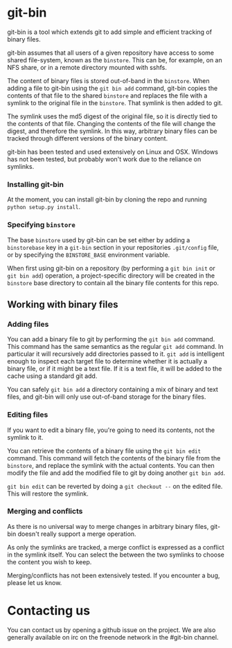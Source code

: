 # git-bin
git-bin is a tool which extends git to add simple and efficient tracking of binary files.

git-bin assumes that all users of a given repository have access to some shared
file-system, known as the `binstore`. This can be, for example, on an NFS share, or in a
remote directory mounted with sshfs.

The content of binary files is stored out-of-band in the `binstore`. When adding a
file to git-bin using the `git bin add` command, git-bin copies the contents of that file
to the shared `binstore` and replaces the file with a symlink to the original file in
the `binstore`. That symlink is then added to git. 

The symlink uses the md5 digest of the original file, so it is directly tied to the 
contents of that file. Changing the contents of the file will change the digest, 
and therefore the symlink. In this way, arbitrary binary files can be tracked through
different versions of the binary content.

git-bin has been tested and used extensively on Linux and OSX. Windows has not been
tested, but probably won't work due to the reliance on symlinks.

### Installing git-bin
At the moment, you can install git-bin by cloning the repo and running `python setup.py
install`.

### Specifying `binstore`
The base `binstore` used by git-bin can be set either by adding a `binstorebase` key in a
`git-bin` section in your repositories `.git/config` file, or by specifying the
`BINSTORE_BASE` environment variable.

When first using git-bin on a repository (by performing a `git bin init` or `git bin add`)
operation, a project-specific directory will be created in the `binstore` base directory
to contain all the binary file contents for this repo.

## Working with binary files
### Adding files
You can add a binary file to git by performing the `git bin add` command. This command has
the same semantics as the regular `git add` command. In particular it will recursively
add directories passed to it. `git add` is intelligent enough to inspect each target file
to determine whether it is actually a binary file, or if it might be a text file. If it is
a text file, it will be added to the cache using a standard git add.

You can safely `git bin add` a directory containing a mix of binary and text files, and
git-bin will only use out-of-band storage for the binary files.

### Editing files
If you want to edit a binary file, you're going to need its contents, not the symlink to
it.

You can retrieve the contents of a binary file using the `git bin edit` command. This
command will fetch the contents of the binary file from the `binstore`, and replace the
symlink with the actual contents. You can then modify the file and add the modified file
to git by doing another `git bin add`.

`git bin edit` can be reverted by doing a `git checkout --` on the edited file. This will
restore the symlink.

### Merging and conflicts
As there is no universal way to merge changes in arbitrary binary files, git-bin doesn't
really support a merge operation.

As only the symlinks are tracked, a merge conflict is expressed as a conflict in the
symlink itself. You can select the between the two symlinks to choose the content you wish
to keep.

Merging/conflicts has not been extensively tested. If you encounter a bug, please let us
know.

# Contacting us
You can contact us by opening a github issue on the project. We are also generally
available on irc on the freenode network in the #git-bin channel.

